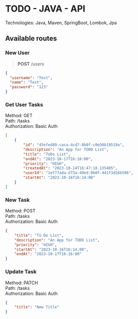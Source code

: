 # TODO - JAVA - API

Technologies: Java, Maven, SpringBoot, Lombok, Jpa

## Available routes

### New User
> **POST** /users
```json
{
  "username": "Test",
  "name": "Test",
  "password": "123"
}
```

### Get User Tasks
Method: GET <br/>
Path: /tasks <br/>
Authorization: Basic Auth <br/>
```json
[
	{
		"id": "45efed89-caca-4cd7-8b0f-c0e50b19519a",
		"description": "An App for TODO List",
		"title": "ToDo List",
		"endAt": "2023-10-17T16:16:00",
		"priority": "HIGH",
		"createdAt": "2023-10-14T16:47:18.135405",
		"userId": "1ef77ada-d73a-48ed-960f-441f3d26b586",
		"startAt": "2023-10-16T16:14:00"
	}
]
```
### New Task
Method: POST <br/>
Path: /tasks <br/>
Authorization: Basic Auth <br/>
```json
{
	"title": "To Do List",
	"description": "An App for TODO List",
	"priority": "HIGH",
	"startAt": "2023-10-16T16:14:00",
	"endAt": "2023-10-17T16:16:00"
}
```

### Update Task
Method: PATCH <br/>
Path: /tasks <br/>
Authorization: Basic Auth <br/>
```json
{
	"title": "New Title"
}
```
